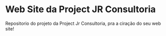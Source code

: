 # Web Site da Project JR Consultoria 

Repositorio do projeto da Project Jr Consultoria, pra a ciração do seu web site!
